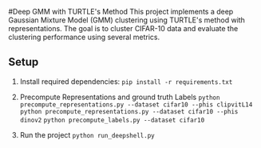 #Deep GMM with TURTLE's Method
This project implements a deep Gaussian Mixture Model (GMM) clustering using TURTLE's method with representations.  The goal is to cluster CIFAR-10 data and evaluate the clustering performance using several metrics.
## Setup
1. Install required dependencies:
```pip install -r requirements.txt```

2. Precompute Representations and ground truth Labels
```python precompute_representations.py --dataset cifar10 --phis clipvitL14```
```python precompute_representations.py --dataset cifar10 --phis dinov2```
```python precompute_labels.py --dataset cifar10```

3. Run the project
```python run_deepshell.py```
